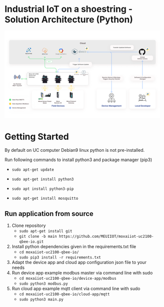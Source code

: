 # Industrial IoT on a shoestring -Solution Architecture (Python)

![](media/solution-architecture-v3.png)

# Getting Started
By default on UC computer Debian9 linux python is not pre-installed.

Run following commands to install python3 and package manager (pip3)

   - `sudo apt-get update`

   - `sudo apt-get install python3`

   - `sudo apt install python3-pip`

   - `sudo apt-get install mosquitto`

## Run application from source

1. Clone repository 
   - `sudo apt-get install git`
   - `git clone -b main https://github.com/MEUIIOT/moxaiiot-uc2100-qbee-io.git`
2. Install python dependencies given in the requirements.txt file 
   -  `cd moxaiiot-uc2100-qbee-io/`
   - `sudo pip3 install -r requirements.txt`
3. Adapt the device app and cloud app configuration json file to your needs
4. Run device app example modbus master via command line with sudo
    - `cd moxaiiot-uc2100-qbee-io/device-app/modbus`
    - `sudo python3 modbus.py`
5. Run cloud app example mqtt client via command line with sudo
    - `cd moxaiiot-uc2100-qbee-io/cloud-app/mqtt`
    - `sudo python3 main.py`
